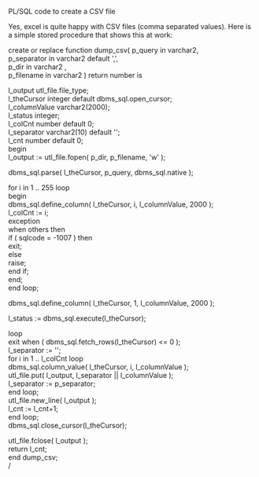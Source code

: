 PL/SQL code to create a CSV file

Yes, excel is quite happy with CSV files (comma separated values). Here is a simple stored procedure that shows this at work:

create or replace function dump_csv(
  p_query in varchar2,  
  p_separator in varchar2 default ',',  
  p_dir in varchar2 ,  
  p_filename in varchar2 )  return number is  
  
  l_output utl_file.file_type;  
  l_theCursor integer default dbms_sql.open_cursor;  
  l_columnValue varchar2(2000);  
  l_status integer;  
  l_colCnt number default 0;  
  l_separator varchar2(10) default '';  
  l_cnt number default 0;  
begin  
  l_output := utl_file.fopen( p_dir, p_filename, 'w' );  

  dbms_sql.parse( l_theCursor, p_query, dbms_sql.native );  

  for i in 1 .. 255 loop  
  begin  
    dbms_sql.define_column( l_theCursor, i, l_columnValue, 2000 );  
    l_colCnt := i;  
    exception  
      when others then  
      if ( sqlcode = -1007 ) then  
        exit;  
      else  
        raise;  
      end if;  
  end;  
  end loop;  

  dbms_sql.define_column( l_theCursor, 1, l_columnValue, 2000 );  

  l_status := dbms_sql.execute(l_theCursor);  

  loop  
  exit when ( dbms_sql.fetch_rows(l_theCursor) <= 0 );  
  l_separator := '';  
  for i in 1 .. l_colCnt loop  
    dbms_sql.column_value( l_theCursor, i, l_columnValue );  
    utl_file.put( l_output, l_separator || l_columnValue );  
    l_separator := p_separator;  
  end loop;  
  utl_file.new_line( l_output );  
  l_cnt := l_cnt+1;  
end loop;  
dbms_sql.close_cursor(l_theCursor);  

utl_file.fclose( l_output );  
return l_cnt;  
end dump_csv;  
/
